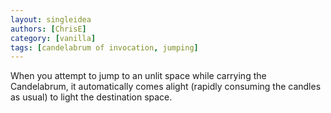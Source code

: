 ```yaml
---
layout: singleidea
authors: [ChrisE]
category: [vanilla]
tags: [candelabrum of invocation, jumping]
---
```

When you attempt to jump to an unlit space while carrying the Candelabrum, it automatically comes alight (rapidly consuming the candles as usual) to light the destination space.
